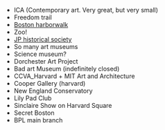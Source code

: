  - ICA (Contemporary art. Very great, but very small)
 - Freedom trail
 - [Boston harborwalk](https://www.bostonharborwalk.org/)
 - Zoo!
 - [JP historical society](https://www.jphs.org/about)
 - So many art museums
 - Science museum?
 - Dorchester Art Project
 - Bad art Museum (indefinitely closed)
 - CCVA_Harvard + MIT Art and Architecture
 - Cooper Gallery (harvard)
 - New England Conservatory
 - Lily Pad Club
 - Sinclaire Show on Harvard Square
 - Secret Boston
 - BPL main branch
